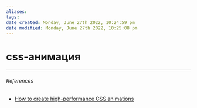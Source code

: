 ```yaml
---
aliases: 
tags: 
date created: Monday, June 27th 2022, 10:24:59 pm
date modified: Monday, June 27th 2022, 10:25:08 pm
---
```


# css-анимация

---

###### References

- [How to create high-performance CSS animations](https://web.dev/animations-guide/)
